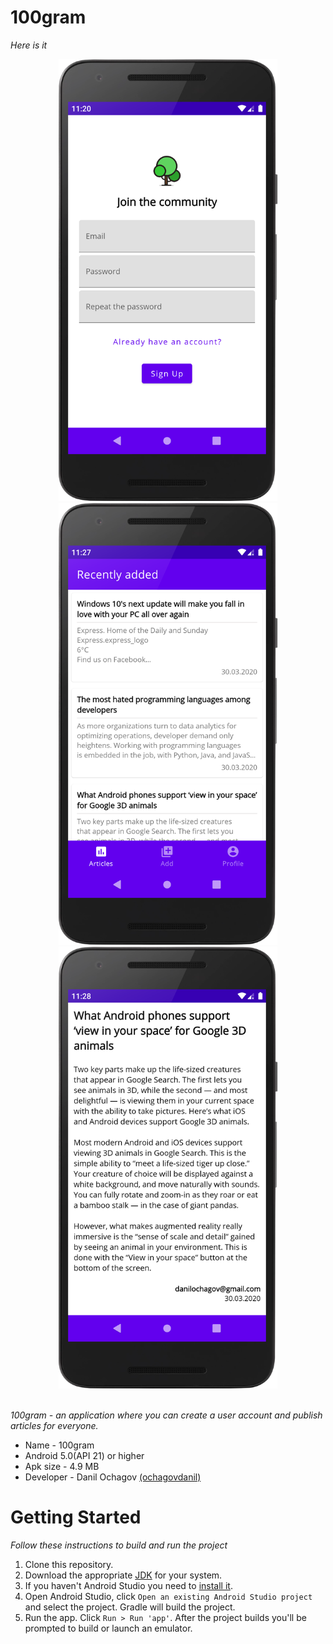 # 100gram
_Here is it_

<div align="center">
  <img src="screenshots/screen_1.png" width="350px" />
  <img src="screenshots/screen_2.png" width="350px" />
  <img src="screenshots/screen_3.png" width="350px" />
</div> <br />

_100gram - an application where you can create a user account and publish articles for everyone._

 * Name - 100gram
 * Android 5.0(API 21) or higher
 * Apk size - 4.9 MB
 * Developer - Danil Ochagov [(ochagovdanil)](https://github.com/ochagovdanil)

# Getting Started
_Follow these instructions to build and run the project_

 1. Clone this repository.
 2. Download the appropriate [JDK](https://www.oracle.com/technetwork/java/javase/downloads/index.html) for your system.
 3. If you haven't Android Studio you need to [install it](https://developer.android.com/studio/).
 4. Open Android Studio, click `Open an existing Android Studio project` and select the project. Gradle will build the project.
 5. Run the app. Click `Run > Run 'app'`. After the project builds you'll be prompted to build or launch an emulator.